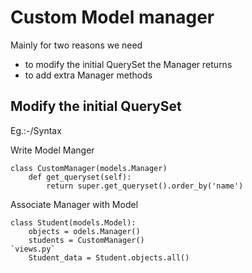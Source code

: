 # Custom Model manager

Mainly for two reasons we need
- to modify the initial QuerySet the Manager returns
- to add extra Manager methods


## Modify the initial QuerySet
Eg.:-/Syntax

Write  Model Manger
```
class CustomManager(models.Manager)
    def get_queryset(self):
        return super.get_queryset().order_by('name')
```
Associate Manager with Model
```
class Student(models.Model):
    objects = odels.Manager()
    students = CustomManager()
`views.py`
    Student_data = Student.objects.all()
```
